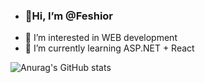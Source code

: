 - <h3>👋Hi, I’m @Feshior</h3>
- 👀 I’m interested in WEB development
- 🌱 I’m currently learning ASP.NET + React

![Anurag's GitHub stats](https://github-readme-stats.vercel.app/api?username=feshior&count_private=true&show_icons=true&theme=dracula)
